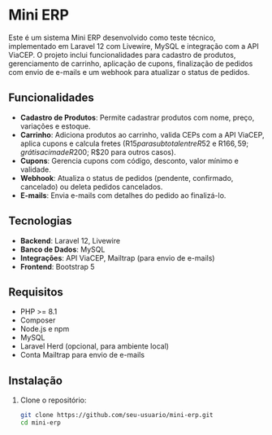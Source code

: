 # Mini ERP

Este é um sistema Mini ERP desenvolvido como teste técnico, implementado em Laravel 12 com Livewire, MySQL e integração com a API ViaCEP. O projeto inclui funcionalidades para cadastro de produtos, gerenciamento de carrinho, aplicação de cupons, finalização de pedidos com envio de e-mails e um webhook para atualizar o status de pedidos.

## Funcionalidades
- **Cadastro de Produtos**: Permite cadastrar produtos com nome, preço, variações e estoque.
- **Carrinho**: Adiciona produtos ao carrinho, valida CEPs com a API ViaCEP, aplica cupons e calcula fretes (R$15 para subtotal entre R$52 e R$166,59; grátis acima de R$200; R$20 para outros casos).
- **Cupons**: Gerencia cupons com código, desconto, valor mínimo e validade.
- **Webhook**: Atualiza o status de pedidos (pendente, confirmado, cancelado) ou deleta pedidos cancelados.
- **E-mails**: Envia e-mails com detalhes do pedido ao finalizá-lo.

## Tecnologias
- **Backend**: Laravel 12, Livewire
- **Banco de Dados**: MySQL
- **Integrações**: API ViaCEP, Mailtrap (para envio de e-mails)
- **Frontend**: Bootstrap 5

## Requisitos
- PHP >= 8.1
- Composer
- Node.js e npm
- MySQL
- Laravel Herd (opcional, para ambiente local)
- Conta Mailtrap para envio de e-mails

## Instalação
1. Clone o repositório:
   ```bash
   git clone https://github.com/seu-usuario/mini-erp.git
   cd mini-erp
